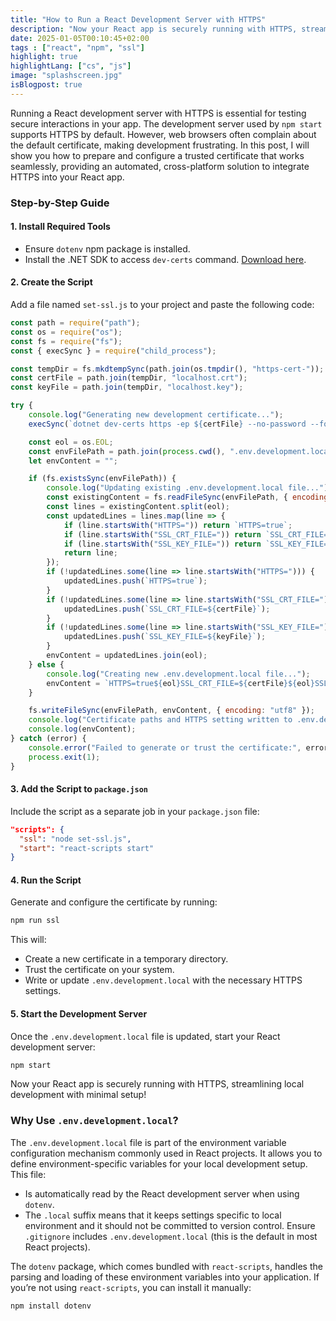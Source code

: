 ```yaml
---
title: "How to Run a React Development Server with HTTPS"
description: "Now your React app is securely running with HTTPS, streamlining local development with minimal setup!"
date: 2025-01-05T00:10:45+02:00
tags : ["react", "npm", "ssl"]
highlight: true
highlightLang: ["cs", "js"]
image: "splashscreen.jpg"
isBlogpost: true
---
```


Running a React development server with HTTPS is essential for testing secure interactions in your app. The development server used by `npm start` supports HTTPS by default. However, web browsers often complain about the default certificate, making development frustrating. In this post, I will show you how to prepare and configure a trusted certificate that works seamlessly, providing an automated, cross-platform solution to integrate HTTPS into your React app.

### **Step-by-Step Guide**

#### 1. **Install Required Tools**
- Ensure `dotenv` npm package is installed.
- Install the .NET SDK to access `dev-certs` command. [Download here](https://dotnet.microsoft.com/download).

#### 2. **Create the Script**
Add a file named `set-ssl.js` to your project and paste the following code:

```javascript
const path = require("path");
const os = require("os");
const fs = require("fs");
const { execSync } = require("child_process");

const tempDir = fs.mkdtempSync(path.join(os.tmpdir(), "https-cert-"));
const certFile = path.join(tempDir, "localhost.crt");
const keyFile = path.join(tempDir, "localhost.key");

try {
    console.log("Generating new development certificate...");
    execSync(`dotnet dev-certs https -ep ${certFile} --no-password --format PEM --trust`, { stdio: "inherit" });

    const eol = os.EOL;
    const envFilePath = path.join(process.cwd(), ".env.development.local");
    let envContent = "";

    if (fs.existsSync(envFilePath)) {
        console.log("Updating existing .env.development.local file...");
        const existingContent = fs.readFileSync(envFilePath, { encoding: "utf8" });
        const lines = existingContent.split(eol);
        const updatedLines = lines.map(line => {
            if (line.startsWith("HTTPS=")) return `HTTPS=true`;
            if (line.startsWith("SSL_CRT_FILE=")) return `SSL_CRT_FILE=${certFile}`;
            if (line.startsWith("SSL_KEY_FILE=")) return `SSL_KEY_FILE=${keyFile}`;
            return line;
        });
        if (!updatedLines.some(line => line.startsWith("HTTPS="))) {
            updatedLines.push(`HTTPS=true`);
        }
        if (!updatedLines.some(line => line.startsWith("SSL_CRT_FILE="))) {
            updatedLines.push(`SSL_CRT_FILE=${certFile}`);
        }
        if (!updatedLines.some(line => line.startsWith("SSL_KEY_FILE="))) {
            updatedLines.push(`SSL_KEY_FILE=${keyFile}`);
        }
        envContent = updatedLines.join(eol);
    } else {
        console.log("Creating new .env.development.local file...");
        envContent = `HTTPS=true${eol}SSL_CRT_FILE=${certFile}${eol}SSL_KEY_FILE=${keyFile}${eol}`;
    }

    fs.writeFileSync(envFilePath, envContent, { encoding: "utf8" });
    console.log("Certificate paths and HTTPS setting written to .env.development.local:");
    console.log(envContent);
} catch (error) {
    console.error("Failed to generate or trust the certificate:", error);
    process.exit(1);
}

```

#### 3. **Add the Script to `package.json`**
Include the script as a separate job in your `package.json` file:

```json
"scripts": {
  "ssl": "node set-ssl.js",
  "start": "react-scripts start"
}
```

#### 4. **Run the Script**
Generate and configure the certificate by running:
```bash
npm run ssl
```

This will:
- Create a new certificate in a temporary directory.
- Trust the certificate on your system.
- Write or update `.env.development.local` with the necessary HTTPS settings.

#### 5. **Start the Development Server**
Once the `.env.development.local` file is updated, start your React development server:
```bash
npm start
```

Now your React app is securely running with HTTPS, streamlining local development with minimal setup!


### **Why Use `.env.development.local`?**
The `.env.development.local` file is part of the environment variable configuration mechanism commonly used in React projects. It allows you to define environment-specific variables for your local development setup. This file:
- Is automatically read by the React development server when using `dotenv`.
- The `.local` suffix means that it keeps settings specific to local environment and it should not be committed to version control. Ensure `.gitignore` includes `.env.development.local` (this is the default in most React projects).

The `dotenv` package, which comes bundled with `react-scripts`, handles the parsing and loading of these environment variables into your application. If you’re not using `react-scripts`, you can install it manually:
```bash
npm install dotenv
```